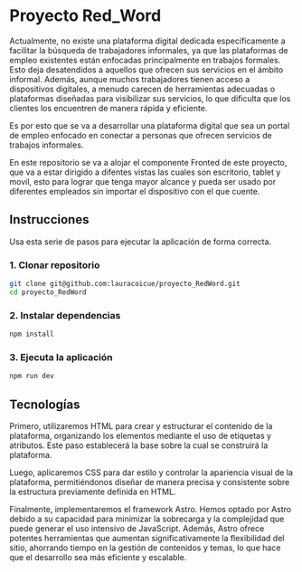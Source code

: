 # Proyecto Red_Word

Actualmente, no existe una plataforma digital dedicada específicamente a facilitar la búsqueda de trabajadores informales, ya que las plataformas de empleo existentes están enfocadas principalmente en trabajos formales. Esto deja desatendidos a aquellos que ofrecen sus servicios en el ámbito informal. Además, aunque muchos trabajadores tienen acceso a dispositivos digitales, a menudo carecen de herramientas adecuadas o plataformas diseñadas para visibilizar sus servicios, lo que dificulta que los clientes los encuentren de manera rápida y eficiente.

Es por esto que se va a desarrollar una plataforma digital que sea un portal de empleo enfocado en conectar a personas que ofrecen servicios de trabajos informales. 

En este repositorio se va a alojar el componente Fronted de este proyecto, que va a estar dirigido a difentes vistas las cuales son escritorio, tablet y movil, esto para lograr que tenga mayor alcance y pueda ser usado por diferentes empleados sin importar el dispositivo con el que cuente.


## Instrucciones

Usa esta serie de pasos para ejecutar la aplicación de forma correcta.

### 1. Clonar repositorio
```sh
git clone git@github.com:lauracoicue/proyecto_RedWord.git
cd proyecto_RedWord
```

### 2. Instalar dependencias
```sh
npm install
```

### 3. Ejecuta la aplicación
```sh
npm run dev
```

## Tecnologías

Primero, utilizaremos HTML para crear y estructurar el contenido de la plataforma, organizando los elementos mediante el uso de etiquetas y atributos. Este paso establecerá la base sobre la cual se construirá la plataforma.

Luego, aplicaremos CSS para dar estilo y controlar la apariencia visual de la plataforma, permitiéndonos diseñar de manera precisa y consistente sobre la estructura previamente definida en HTML.

Finalmente, implementaremos el framework Astro. Hemos optado por Astro debido a su capacidad para minimizar la sobrecarga y la complejidad que puede generar el uso intensivo de JavaScript. Además, Astro ofrece potentes herramientas que aumentan significativamente la flexibilidad del sitio, ahorrando tiempo en la gestión de contenidos y temas, lo que hace que el desarrollo sea más eficiente y escalable.


